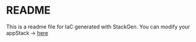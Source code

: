 # README
This is a readme file for IaC generated with StackGen.
You can modify your appStack -> [here](http://main.dev.stackgen.com/appstacks/571118da-e9c9-406a-84c1-76612931f330)
